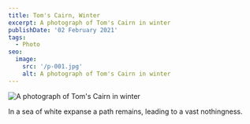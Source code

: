 ```yaml
---
title: Tom's Cairn, Winter
excerpt: A photograph of Tom's Cairn in winter
publishDate: '02 February 2021'
tags:
  - Photo
seo: 
  image: 
    src: '/p-001.jpg'
    alt: A photograph of Tom's Cairn in winter
---
```


![A photograph of Tom's Cairn in winter](/p-001.jpg) 

In a sea of white expanse a path remains, leading to a vast nothingness. 
